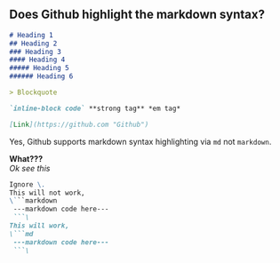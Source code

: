 Does Github highlight the markdown syntax?
-----------------------------------------

```md
# Heading 1
## Heading 2
### Heading 3
#### Heading 4
##### Heading 5
###### Heading 6

> Blockquote

`inline-block code` **strong tag** *em tag*

[Link](https://github.com "Github")
```

Yes, Github supports markdown syntax highlighting via `md` not `markdown`.

**What???**  
*Ok see this*

```md
Ignore \.
This will not work,
\```markdown
 ---markdown code here---
 ```\
This will work,
\```md
 ---markdown code here---
 ```\
```